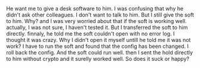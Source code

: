 He want me to give a desk software to him.
I was confusing that why he didn't ask other colleagues.
I don't want to talk to him.
But I still give the soft to him. Why?
and I was very worried about that if the soft is working well.
actually, I was not sure, I haven't tested it.
But I transferred the soft to him directly.
finnaly, he told me the soft couldn't open with no error log.
I thought it was crazy. Why I didn't open it myself untill he told me it was not work?
I have to run the soft and found that the config has been changed.
I roll back the config. And the soft could run well.
then I sent the hold directly to him without crypto and it surelly worked well.
So does it suck or happy?